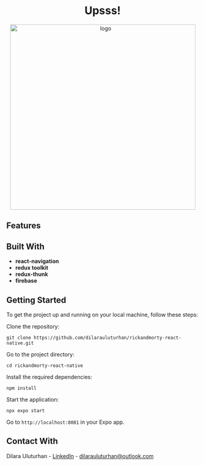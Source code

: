 <div align="center">
  <h1 align="center">Upsss!</h1>
</div>

<div align="center">
  <img width="485" alt="logo" src="https://github.com/user-attachments/assets/24bfb166-8394-40f4-ab41-bf6d5408fd3e">
</div>

## Features

## Built With
- **react-navigation**
- **redux toolkit**
- **redux-thunk**
- **firebase**

## Getting Started
To get the project up and running on your local machine, follow these steps:

Clone the repository:
```
git clone https://github.com/dilarauluturhan/rickandmorty-react-native.git
```
Go to the project directory:
```
cd rickandmorty-react-native
```
Install the required dependencies:
```
npm install
```
Start the application:
```
npx expo start
```
Go to `http://localhost:8081` in your Expo app.

## Contact With
Dilara Uluturhan - [LinkedIn](https://www.linkedin.com/in/dilarauluturhan/) - dilarauluturhan@outlook.com
